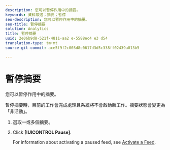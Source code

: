 ```yaml
---
description: 您可以暫停作用中的摘要。
keywords: 資料饋送；摘要；暫停
seo-description: 您可以暫停作用中的摘要。
seo-title: 暫停摘要
solution: Analytics
title: 暫停摘要
uuid: 2e06b9d8-521f-4811-aa2 e-5588ec4 e3 d54
translation-type: tm+mt
source-git-commit: ace5f9f2c003d8c0617d3d5c338ff02439a013b5

---
```



# 暫停摘要

您可以暫停作用中的摘要。

暫停摘要時，目前的工作會完成處理且系統將不會啟動新工作。摘要狀態會變更為「非活動」。

1. 選取一或多個摘要。
1. Click **[!UICONTROL Pause]**.

   For information about activating a paused feed, see [Activate a Feed](t-feed-activate.md).
